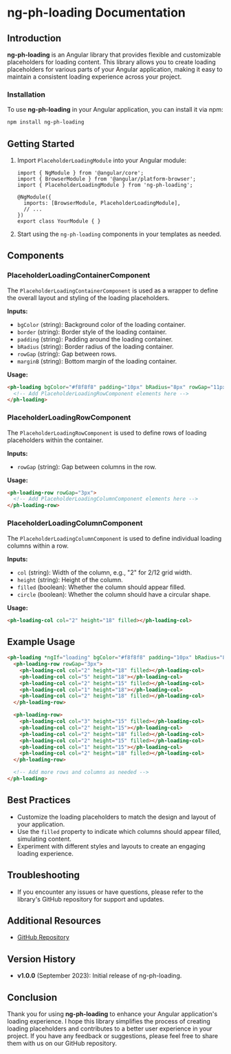 # ng-ph-loading Documentation

## Introduction

**ng-ph-loading** is an Angular library that provides flexible and customizable placeholders for loading content. This library allows you to create loading placeholders for various parts of your Angular application, making it easy to maintain a consistent loading experience across your project.

### Installation

To use **ng-ph-loading** in your Angular application, you can install it via npm:

```bash
npm install ng-ph-loading
```

## Getting Started

1. Import `PlaceholderLoadingModule` into your Angular module:

   ```application module
   import { NgModule } from '@angular/core';
   import { BrowserModule } from '@angular/platform-browser';
   import { PlaceholderLoadingModule } from 'ng-ph-loading';

   @NgModule({
     imports: [BrowserModule, PlaceholderLoadingModule],
     // ...
   })
   export class YourModule { }
   ```

2. Start using the `ng-ph-loading` components in your templates as needed.

## Components

### PlaceholderLoadingContainerComponent

The `PlaceholderLoadingContainerComponent` is used as a wrapper to define the overall layout and styling of the loading placeholders.

**Inputs:**

- `bgColor` (string): Background color of the loading container.
- `border` (string): Border style of the loading container.
- `padding` (string): Padding around the loading container.
- `bRadius` (string): Border radius of the loading container.
- `rowGap` (string): Gap between rows.
- `marginB` (string): Bottom margin of the loading container.

**Usage:**

```html
<ph-loading bgColor="#f8f8f8" padding="10px" bRadius="8px" rowGap="11px" marginB="8px">
  <!-- Add PlaceholderLoadingRowComponent elements here -->
</ph-loading>
```

### PlaceholderLoadingRowComponent

The `PlaceholderLoadingRowComponent` is used to define rows of loading placeholders within the container.

**Inputs:**

- `rowGap` (string): Gap between columns in the row.

**Usage:**

```html
<ph-loading-row rowGap="3px">
  <!-- Add PlaceholderLoadingColumnComponent elements here -->
</ph-loading-row>
```

### PlaceholderLoadingColumnComponent

The `PlaceholderLoadingColumnComponent` is used to define individual loading columns within a row.

**Inputs:**

- `col` (string): Width of the column, e.g., "2" for 2/12 grid width.
- `height` (string): Height of the column.
- `filled` (boolean): Whether the column should appear filled.
- `circle` (boolean): Whether the column should have a circular shape.

**Usage:**

```html
<ph-loading-col col="2" height="18" filled></ph-loading-col>
```

## Example Usage

```html
<ph-loading *ngIf="loading" bgColor="#f8f8f8" padding="10px" bRadius="8px">
  <ph-loading-row rowGap="3px">
    <ph-loading-col col="2" height="18" filled></ph-loading-col>
    <ph-loading-col col="5" height="18"></ph-loading-col>
    <ph-loading-col col="2" height="15" filled></ph-loading-col>
    <ph-loading-col col="1" height="18"></ph-loading-col>
    <ph-loading-col col="2" height="18" filled></ph-loading-col>
  </ph-loading-row>

  <ph-loading-row>
    <ph-loading-col col="3" height="15" filled></ph-loading-col>
    <ph-loading-col col="2" height="15"></ph-loading-col>
    <ph-loading-col col="2" height="18" filled></ph-loading-col>
    <ph-loading-col col="2" height="15" filled></ph-loading-col>
    <ph-loading-col col="1" height="15"></ph-loading-col>
    <ph-loading-col col="2" height="18" filled></ph-loading-col>
  </ph-loading-row>

  <!-- Add more rows and columns as needed -->
</ph-loading>
```

## Best Practices

- Customize the loading placeholders to match the design and layout of your application.
- Use the `filled` property to indicate which columns should appear filled, simulating content.
- Experiment with different styles and layouts to create an engaging loading experience.

## Troubleshooting

- If you encounter any issues or have questions, please refer to the library's GitHub repository for support and updates.

## Additional Resources

- [GitHub Repository](https://github.com/your-repo/ng-ph-loading)

## Version History

- **v1.0.0** (September 2023): Initial release of ng-ph-loading.

## Conclusion

Thank you for using **ng-ph-loading** to enhance your Angular application's loading experience. I hope this library simplifies the process of creating loading placeholders and contributes to a better user experience in your project. If you have any feedback or suggestions, please feel free to share them with us on our GitHub repository.
